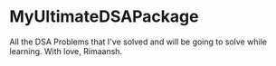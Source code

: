 # MyUltimateDSAPackage
All the DSA Problems that I've solved and will be going to solve while learning. With love, Rimaansh.
